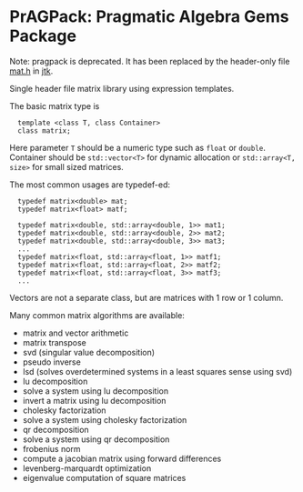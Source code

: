 # PrAGPack: Pragmatic Algebra Gems Package

Note: pragpack is deprecated. 
It has been replaced by the header-only file [mat.h](https://github.com/janm31415/jtk/blob/master/jtk/mat.h) in [jtk](https://github.com/janm31415/jtk).


Single header file matrix library using expression templates.

The basic matrix type is
```
  template <class T, class Container>
  class matrix;
```
Here parameter `T` should be a numeric type such as `float` or `double`.
Container should be `std::vector<T>` for dynamic allocation or `std::array<T, size>`
for small sized matrices.

The most common usages are typedef-ed:
```
  typedef matrix<double> mat;
  typedef matrix<float> matf;
  
  typedef matrix<double, std::array<double, 1>> mat1;
  typedef matrix<double, std::array<double, 2>> mat2;
  typedef matrix<double, std::array<double, 3>> mat3;
  ...
  typedef matrix<float, std::array<float, 1>> matf1;
  typedef matrix<float, std::array<float, 2>> matf2;
  typedef matrix<float, std::array<float, 3>> matf3;
  ...
```

Vectors are not a separate class, but are matrices with 1 row or 1 column.

Many common matrix algorithms are available:
- matrix and vector arithmetic
- matrix transpose
- svd (singular value decomposition)
- pseudo inverse
- lsd (solves overdetermined systems in a least squares sense using svd)
- lu decomposition
- solve a system using lu decomposition
- invert a matrix using lu decomposition
- cholesky factorization
- solve a system using cholesky factorization
- qr decomposition
- solve a system using qr decomposition
- frobenius norm
- compute a jacobian matrix using forward differences
- levenberg-marquardt optimization
- eigenvalue computation of square matrices
